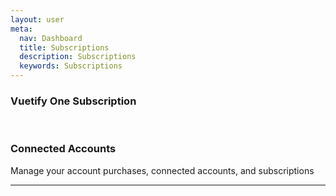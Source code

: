 ```yaml
---
layout: user
meta:
  nav: Dashboard
  title: Subscriptions
  description: Subscriptions
  keywords: Subscriptions
---
```


<script setup>
import ConnectedAccounts from '@/components/user/account/ConnectedAccounts.vue'
import OneSubscription from '@/components/user/account/OneSubscription.vue'
</script>

### Vuetify One Subscription

<OneSubscription />

<br>

### Connected Accounts

Manage your account purchases, connected accounts, and subscriptions

----

<ConnectedAccounts />
